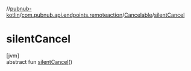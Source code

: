 //[pubnub-kotlin](../../../index.md)/[com.pubnub.api.endpoints.remoteaction](../index.md)/[Cancelable](index.md)/[silentCancel](silent-cancel.md)

# silentCancel

[jvm]\
abstract fun [silentCancel](silent-cancel.md)()
